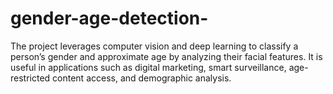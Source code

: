 # gender-age-detection-
The project leverages computer vision and deep learning to classify a person’s gender and approximate age by analyzing their facial features. It is useful in applications such as digital marketing, smart surveillance, age-restricted content access, and demographic analysis.
